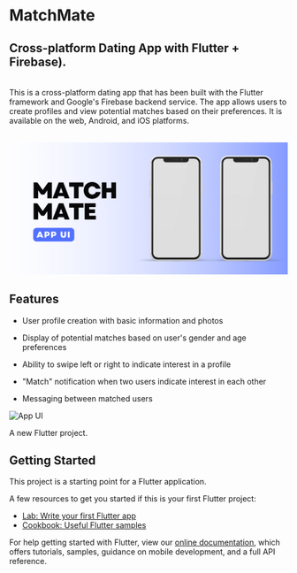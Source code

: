 # MatchMate
## Cross-platform Dating App with Flutter + Firebase).
<br>
This is a cross-platform dating app that has been built with the Flutter framework and Google's Firebase backend service. The app allows users to create profiles and view potential matches based on their preferences. It is available on the web, Android, and iOS platforms.
<br><br>

![App UI](https://raw.githubusercontent.com/atladev/MatchMate/master/assets/images/Match%20Mate%20APP%20UI.png)

## Features

- User profile creation with basic information and photos

- Display of potential matches based on user's gender and age preferences

- Ability to swipe left or right to indicate interest in a profile

- "Match" notification when two users indicate interest in each other

- Messaging between matched users

![App UI](https://user-images.githubusercontent.com/16510597/116849900-cf7a7100-ac19-11eb-8263-ae459d86d4b7.png)

A new Flutter project.

## Getting Started

This project is a starting point for a Flutter application.

A few resources to get you started if this is your first Flutter project:

- [Lab: Write your first Flutter app](https://flutter.dev/docs/get-started/codelab)
- [Cookbook: Useful Flutter samples](https://flutter.dev/docs/cookbook)

For help getting started with Flutter, view our
[online documentation](https://flutter.dev/docs), which offers tutorials,
samples, guidance on mobile development, and a full API reference.
